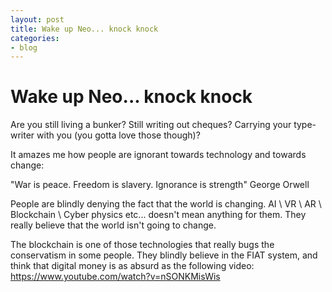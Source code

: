 ```yaml
---
layout: post
title: Wake up Neo... knock knock
categories:
- blog
---
```


# Wake up Neo... knock knock

Are you still living a bunker? Still writing out cheques? Carrying your type-writer with you (you gotta love those though)?

It amazes me how people are ignorant towards technology and towards change:

"War is peace. Freedom is slavery. Ignorance is strength"
George Orwell

People are blindly denying the fact that the world is changing.
AI \ VR \ AR \ Blockchain \ Cyber physics etc... doesn't mean anything for them. They really believe that the world isn't going to change.

The blockchain is one of those technologies that really bugs the conservatism in some people. They blindly believe in the FIAT system, and think that digital money is as absurd as the following video: https://www.youtube.com/watch?v=nSONKMisWis

